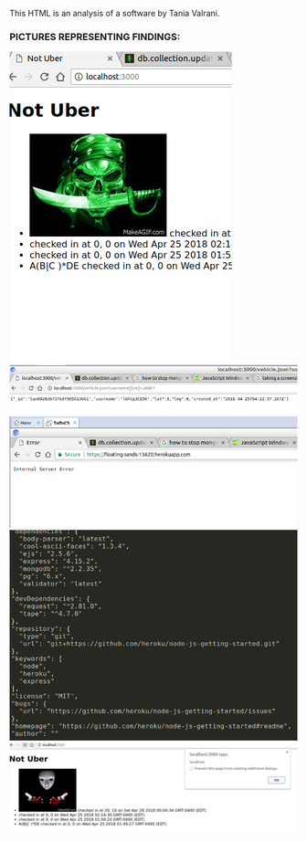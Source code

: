 This HTML is an analysis of a software by Tania Valrani.
### PICTURES REPRESENTING FINDINGS:

![alt text](Hacked.PNG "Inescaped html")
![alt text](insecuremongodb.PNG "db injection (nosql)")
![alt text](internalservererror.PNG "Internal server error")
![alt text](olddependencies.PNG "Old vulnerable deps")
![alt text](scriptinjection.PNG "Script injection")